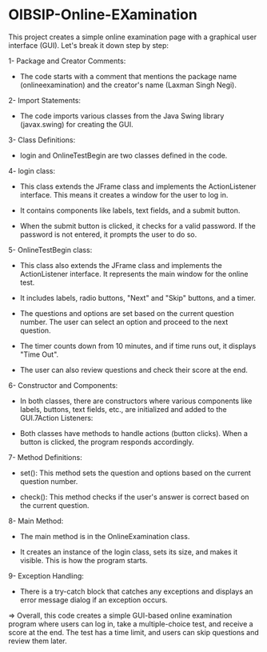 # OIBSIP-Online-EXamination

This project creates a simple online examination page with a graphical user interface (GUI). Let's break it down step by step:


1- Package and Creator Comments:

* The code starts with a comment that mentions the package name (onlineexamination) and the creator's name (Laxman Singh Negi).

  
2- Import Statements:

* The code imports various classes from the Java Swing library (javax.swing) for creating the GUI.


3- Class Definitions:

* login and OnlineTestBegin are two classes defined in the code.
  

4- login class:

* This class extends the JFrame class and implements the ActionListener interface. This means it creates a window for the user to log in.

* It contains components like labels, text fields, and a submit button.

* When the submit button is clicked, it checks for a valid password. If the password is not entered, it prompts the user to do so.



5- OnlineTestBegin class:

* This class also extends the JFrame class and implements the ActionListener interface. It represents the main window for the online test.

* It includes labels, radio buttons, "Next" and "Skip" buttons, and a timer.

* The questions and options are set based on the current question number. The user can select an option and proceed to the next question.

* The timer counts down from 10 minutes, and if time runs out, it displays "Time Out".

* The user can also review questions and check their score at the end.



6- Constructor and Components:

* In both classes, there are constructors where various components like labels, buttons, text fields, etc., are initialized and added to the GUI.7Action Listeners:

* Both classes have methods to handle actions (button clicks). When a button is clicked, the program responds accordingly.


7- Method Definitions:

* set(): This method sets the question and options based on the current question number.

* check(): This method checks if the user's answer is correct based on the current question.

8- Main Method:

* The main method is in the OnlineExamination class.

* It creates an instance of the login class, sets its size, and makes it visible. This is how the program starts.

9- Exception Handling:

* There is a try-catch block that catches any exceptions and displays an error message dialog if an exception occurs.


  
=> Overall, this code creates a simple GUI-based online examination program where users can log in, take a multiple-choice test, and receive a score at the end. The test has a time limit, and users can skip questions and review them later.







